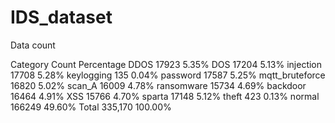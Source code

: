 # IDS_dataset

Data count

Category	        Count	  Percentage
DDOS	            17923	  5.35%
DOS	              17204	  5.13%
injection	        17708	  5.28%
keylogging	      135	    0.04%
password    	    17587	  5.25%
mqtt_bruteforce	  16820	  5.02%
scan_A	          16009	  4.78%
ransomware	      15734	  4.69%
backdoor	        16464	  4.91%
XSS	              15766	  4.70%
sparta	          17148	  5.12%
theft	            423	    0.13%
normal	          166249	49.60%
Total	            335,170	100.00%
